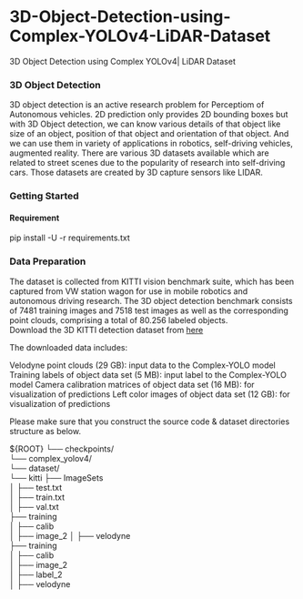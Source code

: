 # 3D-Object-Detection-using-Complex-YOLOv4-LiDAR-Dataset
3D Object Detection using Complex YOLOv4| LiDAR Dataset
### 3D Object Detection
3D object detection is an active research problem for Perceptiom of Autonomous vehicles. 2D prediction only provides 2D bounding boxes but with 3D Object detection, we can know various details of that object like size of an object, position of that object and orientation of that object. And we can use them in variety of applications in robotics, self-driving vehicles, augmented reality. There are various 3D datasets available which are related to street scenes due to the popularity of research into self-driving cars. Those datasets are created by 3D capture sensors like LIDAR.

### Getting Started
#### Requirement
pip install -U -r requirements.txt

### Data Preparation
The dataset is collected from KITTI vision benchmark suite, which has been captured from VW station wagon for use in mobile robotics and autonomous driving research. The 3D object detection benchmark consists of 7481 training images and 7518 test images as well as the corresponding point clouds, comprising a total of 80.256 labeled objects.                                                                                                                                                                  
Download the 3D KITTI detection dataset from [here](http://www.cvlibs.net/datasets/kitti/eval_object.php?obj_benchmark=3d)

The downloaded data includes:

Velodyne point clouds (29 GB): input data to the Complex-YOLO model
Training labels of object data set (5 MB): input label to the Complex-YOLO model
Camera calibration matrices of object data set (16 MB): for visualization of predictions
Left color images of object data set (12 GB): for visualization of predictions

Please make sure that you construct the source code & dataset directories structure as below.

${ROOT}
└── checkpoints/                                                                                                                                                       
    └── complex_yolov4/                                                                                                                                                                                                                                                                                              
    └── dataset/                                                                                                                                                       
└── kitti
├── ImageSets                                                                                                                                                           
│   ├── test.txt                                                                                                                                                       
│   ├── train.txt                                                                                                                                                       
│   ├── val.txt                                                                                                                                                         
├── training                                                                                                                                                           
│   ├── calib                                                                                                                                                           
│   ├── image_2                                                                                                                                                          │   ├── velodyne                                                                                                               
├── training                                                                                                                                                           
│   ├── calib                                                                                                                                                           
│   ├── image_2                                                                                                                                                         
│   ├── label_2                                                                                                                                                         
│   ├── velodyne                                                                                                                                                                                                                



